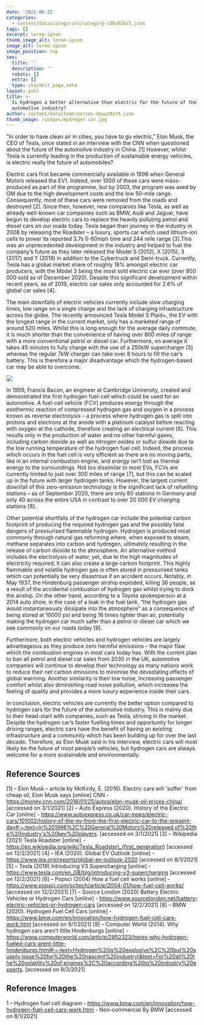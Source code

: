 ```yaml
---
date: '2021-06-21'
categories:
  - content/data/categories/category-cd6v626s5.json
tags: []
excerpt: lorem-ipsum
thumb_image_alt: lorem-ipsum
image_alt: lorem-ipsum
image_position: top
seo:
  title: ''
  description: ''
  robots: []
  extra: []
  type: stackbit_page_meta
layout: post
title: >-
  Is hydrogen a better alternative than electric for the future of the
  automotive industry?
author: content/data/team/person-4zww29c74.json
thumb_image: /images/Hydrogen car.jpg
---
```

“In order to have clean air in cities, you have to go electric,” Elon Musk, the CEO of Tesla, once stated in an interview with the CNN when questioned about the future of the automotive industry in China. \[1] However, whilst Tesla is currently leading in the production of sustainable energy vehicles, is electric really the future of automobiles?

Electric cars first became commercially available in 1996 when General Motors released the EV1. Indeed, over 1000 of these cars were mass-produced as part of the programme, but by 2003, the program was axed by GM due to the high development costs and the low 50-mile range. Consequently, most of these cars were removed from the roads and destroyed \[2]. Since then, however, new companies like Tesla, as well as already well-known car companies such as BMW, Audi and Jaguar, have begun to develop electric cars to replace the heavily polluting petrol and diesel cars on our roads today. Tesla began their journey in the industry in 2008 by releasing the Roadster – a luxury, sports car which used lithium-ion cells to power its reported 3.7s 0-60mph time and 244 mile range \[3].This was an unprecedented development in the industry and helped to fuel the company’s future as they later released the Model S (2012), X (2015), 3 (2017) and Y (2019) in addition to the Cybertruck and Semi-truck. Currently, Tesla has a global market share of roughly 18% amongst electric car producers, with the Model 3 being the most sold electric car ever (over 800 000 sold as of December 2020). Despite this significant development within recent years, as of 2019, electric car sales only accounted for 2.6% of global car sales \[4].

The main downfalls of electric vehicles currently include slow charging times, low range on a single charge and the lack of charging infrastructure across the globe. The recently announced Tesla Model S Plaid+, the EV with the longest range in the current market, only has a marketed range of around 520 miles. Whilst this is long enough for the average daily commute, it is much shorter than the convenience of having over 800 miles of range with a more conventional petrol or diesel car. Furthermore, on average it takes 45 minutes to fully charge with the use of a 250kW supercharger \[5]  whereas the regular 7kW charger can take over 8 hours to fill the car’s battery. This is therefore a major disadvantage which the hydrogen-based car may be able to overcome.

![](/\_static/app-assets/images/Hydrogen%20car.jpg)

In 1959, Francis Bacon, an engineer at Cambridge University, created and demonstrated the first hydrogen fuel-cell which could be used for an automotive. A fuel-cell vehicle (FCV) produces energy through the exothermic reaction of compressed hydrogen gas and oxygen in a process known as reverse electrolysis – a process where hydrogen gas is split into protons and electrons at the anode with a platinum catalyst before reacting with oxygen at the cathode, therefore creating an electrical current \[6]. This results only in the production of water and no other harmful gases, including carbon dioxide as well as nitrogen oxides or sulfur dioxide due to the low running temperature of the hydrogen fuel cell. Indeed, the process which occurs in the fuel cell is very efficient as there are no moving parts, like in an internal combustion engine, and energy isn’t lost as thermal energy to the surroundings. Not too dissimilar to most EVs, FCVs are currently limited to just over 300 miles of range \[7], but this can be scaled up in the future with larger hydrogen tanks. However, the largest current downfall of this zero-emission technology is the significant lack of refuelling stations – as of September 2020, there are only 80 stations in Germany and only 40 across the entire USA in contrast to over 20 000 EV charging stations \[8].

Other potential shortfalls of the hydrogen car include the potential carbon footprint of producing the required hydrogen gas and the possibly fatal dangers of pressurised flammable hydrogen. Hydrogen is produced most commonly through natural gas reforming where, when exposed to steam, methane separates into carbon and hydrogen, ultimately resulting in the release of carbon dioxide to the atmosphere. An alternative method includes the electrolysis of water, yet, due to the high magnitudes of electricity required, it can also create a large carbon footprint. This highly flammable and volatile hydrogen gas is often stored in pressurised tanks which can potentially be very disastrous if an accident occurs. Notably, in May 1937, the Hindenburg passenger airship exploded, killing 36 people, as a result of the accidental combustion of hydrogen gas whilst trying to dock the airship. On the other hand, according to a Toyota spokesperson at a 2014 auto show, in the case of a leak in the fuel tank, “the hydrogen gas would instantaneously dissipate into the atmosphere” as a consequence of being stored at 10000 psi and being 16 times lighter than air, potentially making the hydrogen car much safer than a petrol or diesel car which we see commonly on our roads today \[9].

Furthermore, both electric vehicles and hydrogen vehicles are largely advantageous as they produce zero harmful emissions – the major flaw which the combustion engines in most cars today has. With the current plan to ban all petrol and diesel car sales from 2030 in the UK, automotive companies will continue to develop their technology as many nations work to reduce their net carbon emissions to minimise the devastating effects of global warming. Another similarity is their low noise, increasing passenger comfort whilst also diminishing road noise pollution, which increases the feeling of quality and provides a more luxury experience inside their cars.

In conclusion, electric vehicles are currently the better option compared to hydrogen cars for the future of the automotive industry. This is mainly due to their head-start with companies, such as Tesla, striving in the market. Despite the hydrogen car’s faster fuelling times and opportunity for longer driving ranges, electric cars have the benefit of having an existing infrastructure and a community which has been building up for over the last decade. Therefore, as Elon Musk said in his interview, electric cars will most likely be the future of most people’s vehicles, but hydrogen cars are always welcome for a more sustainable and environmentally.



## Reference Sources


\[1] – Elon Musk – article by McKirdy, E. (2016). Electric cars will 'suffer' from cheap oil, Elon Musk says \[online] CNN -        https://money.cnn.com/2016/01/25/autos/elon-musk-oil-prices-china/  \[accessed on 3/1/2021]
\[2] – Auto Express (2020). History of the Electric Car \[online] - https://www.autoexpress.co.uk/car-news/electric-cars/101002/history-of-the-ev-from-the-first-electric-car-to-the-present-day#:~:text=In%201996%2C%20General%20Motors%20released,of%20the%20industry's%20key%20players.  \[accessed on 3/1/2021]
\[3] – Wikipedia (2021) Tesla Roadster \[online] - https://en.wikipedia.org/wiki/Tesla_Roadster\_(first_generation) \[accessed on 12/2/2021]
\[4] – IEA (2020). Global EV Outlook \[online] -  https://www.iea.org/reports/global-ev-outlook-2020 \[accessed on 8/1/2021]
\[5] – Tesla (2019) Introducing V3 Supercharging \[online] - https://www.tesla.com/en_GB/blg/introducing-v3-supercharging \[accessed on 12/2/2021]
\[6] – Popsci (2004) How a fuel cell works \[online] - https://www.popsci.com/scitech/article/2004-01/how-fuel-cell-works/ \[accessed on 12/2/2021]
\[7] – Source London (2020) Battery Electric Vehicles or Hydrogen Cars \[online] - https://www.sourcelondon.net/battery-electric-vehicles-or-hydrogen-cars \[accessed on 12/2/2021]
\[8] – BMW (2020). Hydrogen Fuel Cell Cars \[online] - https://www.bmw.com/en/innovation/how-hydrogen-fuel-cell-cars-work.html \[accessed on 9/1/2021]
\[9] – Computer World (2014). Why hydrogen cars aren’t little Hindenburgs \[online]  -
https://www.computerworld.com/article/2852323/heres-why-hydrogen-fueled-cars-arent-little-hindenburgs.html#:~:text=Hydrogen%20is%20explosive%2C%20but%20supply,issue%20for%20the%20nascent%20industry\&text=For%20all%20the%20volatility%20of,engines%2C%20according%20to%20industry%20experts. \[accessed on 9/3/2021]

## Reference Images


1 – Hydrogen fuel cell diagram - https://www.bmw.com/en/innovation/how-hydrogen-fuel-cell-cars-work.html - Non-commercial By BMW \[accessed on 8/1/2021]
